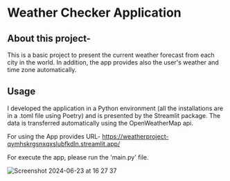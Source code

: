 # Weather Checker Application
## About this project-
This is a basic project to present the current weather forecast from each city in the world.
In addition, the app provides also the user's weather and time zone automatically. 

## Usage 
I developed the application in a Python environment (all the installations are in a .toml file using Poetry) and is presented 
by the Streamlit package.
The data is transferred automatically using the OpenWeatherMap api.

For using the App provides URL-
https://weatherproject-qymhskrgsnxqxslubfkdln.streamlit.app/

For execute the app, please run the 'main.py' file.



![Screenshot 2024-06-23 at 16 27 37](https://github.com/asafle43/weather_project/assets/64795149/fe5273b4-ccb4-4891-a92d-b3d020d5b232)


